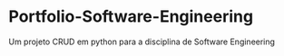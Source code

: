 # Portfolio-Software-Engineering

Um projeto CRUD em python para a disciplina de Software Engineering
